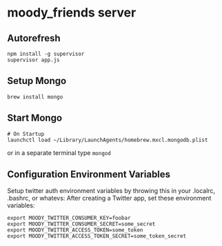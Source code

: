 moody_friends server
====================

## Autorefresh

    npm install -g supervisor
    supervisor app.js

## Setup Mongo

    brew install mongo

## Start Mongo

    # On Startup
    launchctl load ~/Library/LaunchAgents/homebrew.mxcl.mongodb.plist

or in a separate terminal type `mongod`

## Configuration Environment Variables

Setup twitter auth environment variables by throwing this in your .localrc, .bashrc, or whatevs:
After creating a Twitter app, set these environment variables:

    export MOODY_TWITTER_CONSUMER_KEY=foobar
    export MOODY_TWITTER_CONSUMER_SECRET=some_secret
    export MOODY_TWITTER_ACCESS_TOKEN=some_token
    export MOODY_TWITTER_ACCESS_TOKEN_SECRET=some_token_secret
